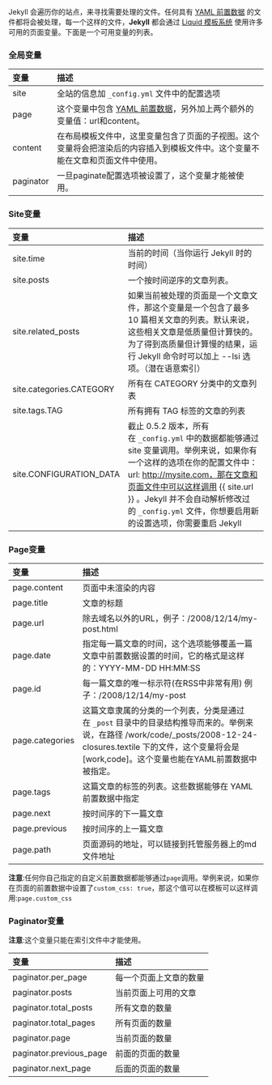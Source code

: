 Jekyll 会遍历你的站点，来寻找需要处理的文件。任何具有 [YAML 前置数据](http://havee.me/internet/2013-07/jekyll-yaml-front-matter.html) 的文件都将会被处理，每一个这样的文件，**Jekyll** 都会通过 [Liquid 模板系统](http://havee.me/internet/2013-11/jekyll-liquid-designers.html) 使用许多可用的页面变量。下面是一个可用变量的列表。

### 全局变量

|      变量     |       描述    |
|:-         |:-         |
|     site      |   全站的信息加 `_config.yml` 文件中的配置选项        |
|      page     |      这个变量中包含 [YAML 前置数据](http://havee.me/internet/2013-07/jekyll-yaml-front-matter.html)，另外加上两个额外的变量值：url和content。     |
|     content      |   在布局模板文件中，这里变量包含了页面的子视图。这个变量将会把渲染后的内容插入到模板文件中。这个变量不能在文章和页面文件中使用。        |
|     paginator      |     一旦paginate配置选项被设置了，这个变量才能被使用。      |

### Site变量

|    变量       |    描述       |
|:-         |:-         |
|    site.time       |     当前的时间（当你运行 Jekyll 时的时间）      |
|     site.posts      |     一个按时间逆序的文章列表。      |
|     site.related_posts      |    如果当前被处理的页面是一个文章文件，那这个变量是一个包含了最多 10 篇相关文章的列表。默认来说，这些相关文章是低质量但计算快的。为了得到高质量但计算慢的结果，运行 Jekyll 命令时可以加上 --lsi 选项。（潜在语意索引）       |
|    site.categories.CATEGORY       |     所有在 CATEGORY 分类中的文章列表      |
|     site.tags.TAG      |     所有拥有 TAG 标签的文章的列表      |
|     site.CONFIGURATION_DATA      |     截止 0.5.2 版本，所有在 `_config.yml` 中的数据都能够通过 site 变量调用。举例来说，如果你有一个这样的选项在你的配置文件中：url: http://mysite.com，那在文章和页面文件中可以这样调用 {{ site.url }} 。Jekyll 并不会自动解析修改过的 `_config.yml` 文件，你想要启用新的设置选项，你需要重启 Jekyll      |

### Page变量

|     变量      |     描述      |
|:-         |:-         |
|     page.content      |     页面中未渲染的内容      |
|     page.title      |     文章的标题      |
|     page.url      |     除去域名以外的URL，例子：/2008/12/14/my-post.html      |
|     page.date      |     指定每一篇文章的时间，这个选项能够覆盖一篇文章中前置数据设置的时间，它的格式是这样的：YYYY-MM-DD HH:MM:SS      |
|     page.id      |     每一篇文章的唯一标示符(在RSS中非常有用) 例子：/2008/12/14/my-post      |
|     page.categories      |     这篇文章隶属的分类的一个列表，分类是通过在 `_post` 目录中的目录结构推导而来的。举例来说，在路径 /work/code/_posts/2008-12-24-closures.textile 下的文件，这个变量将会是 [work,code]。这个变量也能在YAML前置数据中被指定。      |
|     page.tags      |     这篇文章的标签的列表。这些数据能够在 YAML 前置数据中指定      |
|     page.next      |     按时间序的下一篇文章      |
|     page.previous      |     按时间序的上一篇文章      |
|     page.path      |     页面源码的地址，可以链接到托管服务器上的md文件地址      |

**注意**:任何你自己指定的自定义前置数据都能够通过`page`调用。举例来说，如果你在页面的前置数据中设置了`custom_css: true`，那这个值可以在模板可以这样调用:`page.custom_css`

### Paginator变量

**注意**:这个变量只能在索引文件中才能使用。

|     变量      |      描述     |
|:-         |:-         |
|     paginator.per_page      |     每一个页面上文章的数量      |
|     paginator.posts      |     当前页面上可用的文章      |
|     paginator.total_posts      |     所有文章的数量      |
|     paginator.total_pages      |     所有页面的数量      |
|     paginator.page      |     当前页面的数量      |
|     paginator.previous_page      |     前面的页面的数量      |
|     paginator.next_page      |     后面的页面的数量      |
